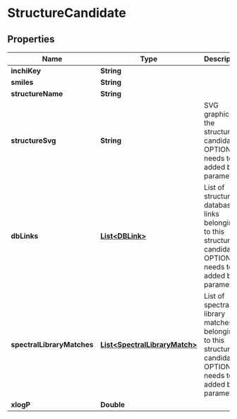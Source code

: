 

# StructureCandidate


## Properties

| Name | Type | Description | Notes |
|------------ | ------------- | ------------- | -------------|
|**inchiKey** | **String** |  |  [optional] |
|**smiles** | **String** |  |  [optional] |
|**structureName** | **String** |  |  [optional] |
|**structureSvg** | **String** | SVG graphics of the structure candidate  OPTIONAL: needs to be added by parameter |  [optional] |
|**dbLinks** | [**List&lt;DBLink&gt;**](DBLink.md) | List of structure database links belonging to this structure candidate  OPTIONAL: needs to be added by parameter |  [optional] |
|**spectralLibraryMatches** | [**List&lt;SpectralLibraryMatch&gt;**](SpectralLibraryMatch.md) | List of spectral library matches belonging to this structure candidate  OPTIONAL: needs to be added by parameter |  [optional] |
|**xlogP** | **Double** |  |  [optional] |



